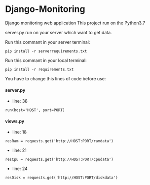 # Django-Monitoring
Django monitoring web application
This project run on the Python3.7

server.py run on your server which want to get data.

Run this commant in your server terminal:

```
pip install -r serverrequirements.txt
```

Run this commant in your local terminal:

```
pip install -r requirements.txt
```

You have to change this lines of code before use:

#### server.py 
 * line: 38  
```
run(host='HOST', port=PORT)
```
#### views.py
 * line: 18
```
resRam = requests.get('http://HOST:PORT/ramdata')
```
 * line: 21
```
resCpu = requests.get('http://HOST:PORT/cpudata')
```
 * line: 24 
```
resDisk = requests.get('http://HOST:PORT/diskdata')
```
